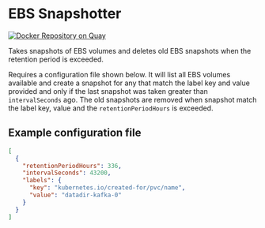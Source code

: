 # EBS Snapshotter

[![Docker Repository on Quay](https://quay.io/repository/utilitywarehouse/ebs-snapshotter/status "Docker Repository on Quay")](https://quay.io/repository/utilitywarehouse/ebs-snapshotter)

Takes snapshots of EBS volumes and deletes old EBS snapshots when the retention
period is exceeded.

Requires a configuration file shown below. It will list all EBS volumes
available and create a snapshot for any that match the label key and value
provided and only if the last snapshot was taken greater than `intervalSeconds`
ago.  The old snapshots are removed when snapshot match the label key, value
and the `retentionPeriodHours` is exceeded.

## Example configuration file
```json
[
  {
    "retentionPeriodHours": 336,
    "intervalSeconds": 43200,
    "labels": {
      "key": "kubernetes.io/created-for/pvc/name",
      "value": "datadir-kafka-0"
    }
  }
]
```
